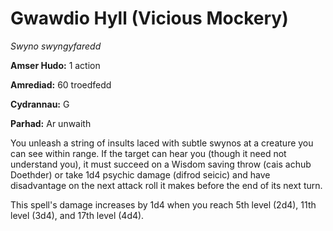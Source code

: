 # Gwawdio Hyll (Vicious Mockery)

*Swyno swyngyfaredd*

**Amser Hudo:** 1 action

**Amrediad:** 60 troedfedd

**Cydrannau:** G

**Parhad:** Ar unwaith

You unleash a string of insults laced with subtle swynos at a creature you can see within range. If the target can hear you (though it need not understand you), it must succeed on a Wisdom saving throw (cais achub Doethder) or take 1d4 psychic damage (difrod seicic) and have disadvantage on the next attack roll it makes before the end of its next turn.

This spell's damage increases by 1d4 when you reach 5th level (2d4), 11th level (3d4), and 17th level (4d4).